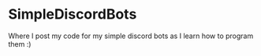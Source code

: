 # SimpleDiscordBots
Where I post my code for my simple discord bots as I learn how to program them :)
